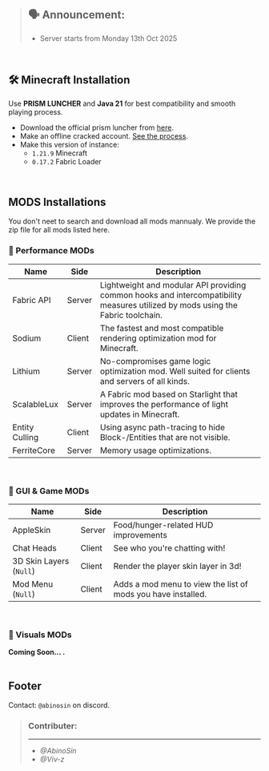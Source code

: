 > ## **🗣️ Announcement:**
>
> - Server starts from Monday 13th Oct 2025

<br/>

## 🛠️ Minecraft Installation

Use **PRISM LUNCHER** and **Java 21** for best compatibility and smooth playing process.

- Download the official prism luncher from [here](https://prismlauncher.org/).
- Make an offline cracked account. [See the process](https://github.com/antunnitraj/Prism-Launcher-PolyMC-Offline-Bypass).
- Make this version of instance:
  - `1.21.9` Minecraft
  - `0.17.2` Fabric Loader

<br />

## MODS Installations

You don't neet to search and download all mods mannualy. We provide the zip file for all mods listed here.

### 🚀 Performance MODs

| Name           | Side   | Description                                                                                                                     |
| -------------- | ------ | ------------------------------------------------------------------------------------------------------------------------------- |
| Fabric API     | Server | Lightweight and modular API providing common hooks and intercompatibility measures utilized by mods using the Fabric toolchain. |
| Sodium         | Client | The fastest and most compatible rendering optimization mod for Minecraft.                                                       |
| Lithium        | Server | No-compromises game logic optimization mod. Well suited for clients and servers of all kinds.                                   |
| ScalableLux    | Server | A Fabric mod based on Starlight that improves the performance of light updates in Minecraft.                                    |
| Entity Culling | Client | Using async path-tracing to hide Block-/Entities that are not visible.                                                          |
| FerriteCore    | Server | Memory usage optimizations.                                                                                                     |

<br />

### 👾 GUI & Game MODs

| Name                    | Side   | Description                                                  |
| ----------------------- | ------ | ------------------------------------------------------------ |
| AppleSkin               | Server | Food/hunger-related HUD improvements                         |
| Chat Heads              | Client | See who you're chatting with!                                |
| 3D Skin Layers (`Null`) | Client | Render the player skin layer in 3d!                          |
| Mod Menu (`Null`)       | Client | Adds a mod menu to view the list of mods you have installed. |

<br />

### 🍁 Visuals MODs

**Coming Soon... .**
<br />
<br />

## Footer

Contact: `@abinosin` on discord.

> ### Contributer:
>
> ---
>
> - _@AbinoSin_
> - _@Viv-z_

<br />
